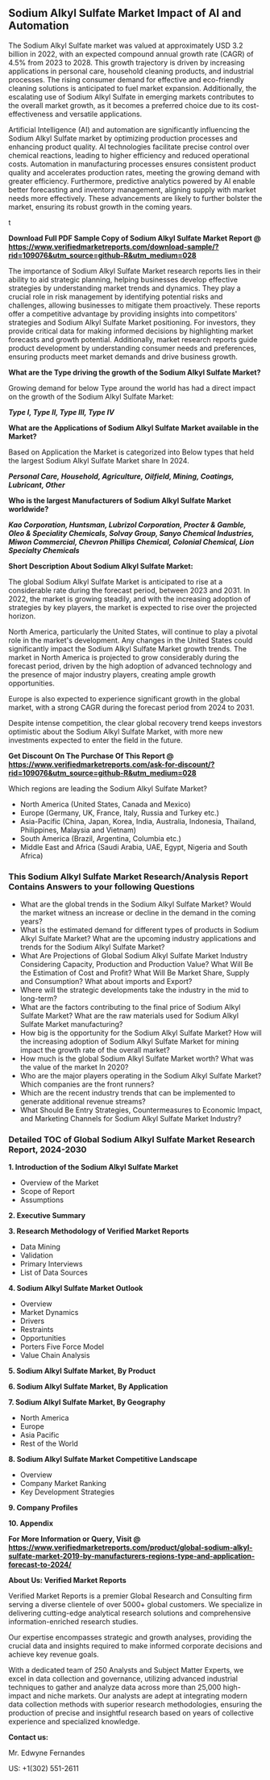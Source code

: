 <h2>Sodium Alkyl Sulfate Market Impact of AI and Automation</h2><p>The Sodium Alkyl Sulfate market was valued at approximately USD 3.2 billion in 2022, with an expected compound annual growth rate (CAGR) of 4.5% from 2023 to 2028. This growth trajectory is driven by increasing applications in personal care, household cleaning products, and industrial processes. The rising consumer demand for effective and eco-friendly cleaning solutions is anticipated to fuel market expansion. Additionally, the escalating use of Sodium Alkyl Sulfate in emerging markets contributes to the overall market growth, as it becomes a preferred choice due to its cost-effectiveness and versatile applications.</p><p>Artificial Intelligence (AI) and automation are significantly influencing the Sodium Alkyl Sulfate market by optimizing production processes and enhancing product quality. AI technologies facilitate precise control over chemical reactions, leading to higher efficiency and reduced operational costs. Automation in manufacturing processes ensures consistent product quality and accelerates production rates, meeting the growing demand with greater efficiency. Furthermore, predictive analytics powered by AI enable better forecasting and inventory management, aligning supply with market needs more effectively. These advancements are likely to further bolster the market, ensuring its robust growth in the coming years.</p>t</p><p id="" class=""><strong>Download Full PDF Sample Copy of Sodium Alkyl Sulfate Market Report @ <a href="https://www.verifiedmarketreports.com/download-sample/?rid=109076&utm_source=github-R&utm_medium=028" target="_blank">https://www.verifiedmarketreports.com/download-sample/?rid=109076&utm_source=github-R&utm_medium=028</a></strong></p><p>The importance of&nbsp;Sodium Alkyl Sulfate Market research reports lies in their ability to aid strategic planning, helping businesses develop effective strategies by understanding market trends and dynamics. They play a crucial role in risk management by identifying potential risks and challenges, allowing businesses to mitigate them proactively. These reports offer a competitive advantage by providing insights into competitors' strategies and Sodium Alkyl Sulfate Market positioning. For investors, they provide critical data for making informed decisions by highlighting market forecasts and growth potential. Additionally, market research reports guide product development by understanding consumer needs and preferences, ensuring products meet market demands and drive business growth.</p><p><strong>What are the&nbsp;Type driving the growth of the Sodium Alkyl Sulfate Market?</strong></p><p id="" class="">Growing demand for below Type around the world has had a direct impact on the growth of the Sodium Alkyl Sulfate Market:</p><em><strong>Type I, Type II, Type III, Type IV</strong></em></p><strong>What are the&nbsp;Applications&nbsp;of Sodium Alkyl Sulfate Market available in the Market?</strong></p><p id="" class="">Based on Application the Market is categorized into Below types that held the largest Sodium Alkyl Sulfate Market share In 2024.</p><em><strong>Personal Care, Household, Agriculture, Oilfield, Mining, Coatings, Lubricant, Other</strong></em></p><strong>Who is the largest Manufacturers of Sodium Alkyl Sulfate Market worldwide?</strong></p><p><em><strong>Kao Corporation, Huntsman, Lubrizol Corporation, Procter & Gamble, Oleo & Speciality Chemicals, Solvay Group, Sanyo Chemical Industries, Miwon Commercial, Chevron Phillips Chemical, Colonial Chemical, Lion Specialty Chemicals</strong></em></p><p id="" class=""><strong>Short Description About Sodium Alkyl Sulfate Market:</strong></p><p>The global Sodium Alkyl Sulfate Market is anticipated to rise at a considerable rate during the forecast period, between 2023 and 2031. In 2022, the market is growing steadily, and with the increasing adoption of strategies by key players, the market is expected to rise over the projected horizon.</p><p>North America, particularly the United States, will continue to play a pivotal role in the market's development. Any changes in the United States could significantly impact the Sodium Alkyl Sulfate Market growth trends. The market in North America is projected to grow considerably during the forecast period, driven by the high adoption of advanced technology and the presence of major industry players, creating ample growth opportunities.</p><p>Europe is also expected to experience significant growth in the global market, with a strong CAGR during the forecast period from 2024 to 2031.</p><p>Despite intense competition, the clear global recovery trend keeps investors optimistic about the Sodium Alkyl Sulfate Market, with more new investments expected to enter the field in the future.</p><p id="" class=""><strong>Get Discount On The Purchase Of This Report @ <a href="https://www.verifiedmarketreports.com/ask-for-discount/?rid=109076&utm_source=github-R&utm_medium=028" target="_blank">https://www.verifiedmarketreports.com/ask-for-discount/?rid=109076&utm_source=github-R&utm_medium=028</a></strong></p>Which regions are leading the Sodium Alkyl Sulfate Market?</p><ul><li>North America (United States, Canada and Mexico)</li><li>Europe (Germany, UK, France, Italy, Russia and Turkey etc.)</li><li>Asia-Pacific (China, Japan, Korea, India, Australia, Indonesia, Thailand, Philippines, Malaysia and Vietnam)</li><li>South America (Brazil, Argentina, Columbia etc.)</li><li>Middle East and Africa (Saudi Arabia, UAE, Egypt, Nigeria and South Africa)</li></ul><h3 id="" class="">This Sodium Alkyl Sulfate Market Research/Analysis Report Contains Answers to your following Questions</h3><ul><li>What are the global trends in the Sodium Alkyl Sulfate Market? Would the market witness an increase or decline in the demand in the coming years?</li><li>What is the estimated demand for different types of products in Sodium Alkyl Sulfate Market? What are the upcoming industry applications and trends for the Sodium Alkyl Sulfate Market?</li><li>What Are Projections of Global Sodium Alkyl Sulfate Market Industry Considering Capacity, Production and Production Value? What Will Be the Estimation of Cost and Profit? What Will Be Market Share, Supply and Consumption? What about imports and Export?</li><li>Where will the strategic developments take the industry in the mid to long-term?</li><li>What are the factors contributing to the final price of Sodium Alkyl Sulfate Market? What are the raw materials used for Sodium Alkyl Sulfate Market manufacturing?</li><li>How big is the opportunity for the Sodium Alkyl Sulfate Market? How will the increasing adoption of Sodium Alkyl Sulfate Market for mining impact the growth rate of the overall market?</li><li>How much is the global Sodium Alkyl Sulfate Market worth? What was the value of the market In 2020?</li><li>Who are the major players operating in the Sodium Alkyl Sulfate Market? Which companies are the front runners?</li><li>Which are the recent industry trends that can be implemented to generate additional revenue streams?</li><li>What Should Be Entry Strategies, Countermeasures to Economic Impact, and Marketing Channels for Sodium Alkyl Sulfate Market Industry?</li></ul><h3 id="" class="">Detailed TOC of Global Sodium Alkyl Sulfate Market Research Report, 2024-2030</h3><p id="" class=""><strong>1. Introduction of the Sodium Alkyl Sulfate Market</strong></p><ul><li>Overview of the Market</li><li>Scope of Report</li><li>Assumptions</li></ul><p id="" class=""><strong>2. Executive Summary</strong></p><p id="" class=""><strong>3. Research Methodology of Verified Market Reports</strong></p><ul><li>Data Mining</li><li>Validation</li><li>Primary Interviews</li><li>List of Data Sources</li></ul><p id="" class=""><strong>4. Sodium Alkyl Sulfate Market Outlook</strong></p><ul><li>Overview</li><li>Market Dynamics</li><li>Drivers</li><li>Restraints</li><li>Opportunities</li><li>Porters Five Force Model</li><li>Value Chain Analysis</li></ul><p id="" class=""><strong>5. Sodium Alkyl Sulfate Market, By Product</strong></p><p id="" class=""><strong>6. Sodium Alkyl Sulfate Market, By Application</strong></p><p id="" class=""><strong>7. Sodium Alkyl Sulfate Market, By Geography</strong></p><ul><li>North America</li><li>Europe</li><li>Asia Pacific</li><li>Rest of the World</li></ul><p id="" class=""><strong>8. Sodium Alkyl Sulfate Market Competitive Landscape</strong></p><ul><li>Overview</li><li>Company Market Ranking</li><li>Key Development Strategies</li></ul><p id="" class=""><strong>9. Company Profiles</strong></p><p id="" class=""><strong>10. Appendix</strong></p><p id="" class=""><strong>For More Information or Query, Visit @ <a href="https://www.verifiedmarketreports.com/product/global-sodium-alkyl-sulfate-market-2019-by-manufacturers-regions-type-and-application-forecast-to-2024/" target="_blank">https://www.verifiedmarketreports.com/product/global-sodium-alkyl-sulfate-market-2019-by-manufacturers-regions-type-and-application-forecast-to-2024/</a></strong></p><p id="" class=""><strong>About Us: Verified Market Reports</strong></p><p id="" class="">Verified Market Reports is a premier Global Research and Consulting firm serving a diverse clientele of over 5000+ global customers. We specialize in delivering cutting-edge analytical research solutions and comprehensive information-enriched research studies.</p><p id="" class="">Our expertise encompasses strategic and growth analyses, providing the crucial data and insights required to make informed corporate decisions and achieve key revenue goals.</p><p id="" class="">With a dedicated team of 250 Analysts and Subject Matter Experts, we excel in data collection and governance, utilizing advanced industrial techniques to gather and analyze data across more than 25,000 high-impact and niche markets. Our analysts are adept at integrating modern data collection methods with superior research methodologies, ensuring the production of precise and insightful research based on years of collective experience and specialized knowledge.</p><p id="" class=""><strong>Contact us:</strong></p><p id="" class="">Mr. Edwyne Fernandes</p><p id="" class="">US: +1(302) 551-2611</p>